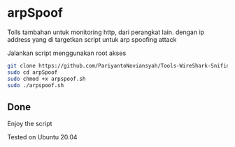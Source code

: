 # arpSpoof
Tolls tambahan untuk monitoring http, dari perangkat lain. dengan ip address yang di targetkan
script untuk arp spoofing attack

Jalankan script menggunakan root akses

```sh
git clone https://github.com/PariyantoNoviansyah/Tools-WireShark-SnifingPswdWifi-.git
sudo cd arpSpoof
sudo chmod +x arpspoof.sh
sudo ./arpspoof.sh
```
## Done

Enjoy the script

Tested on Ubuntu 20.04
